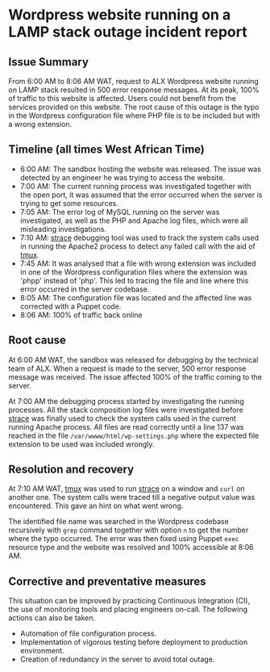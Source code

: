 # Wordpress website running on a LAMP stack outage incident report
## Issue Summary
From 6:00 AM to 8:06 AM WAT, request to ALX Wordpress website running on LAMP stack
resulted in 500 error response messages. At its peak, 100% of traffic to this website
is affected. Users could not benefit from the services provided on this website.
The root cause of this outage is the typo in the Wordpress configuration file where
PHP file is to be included but with a wrong extension.

## Timeline (all times West African Time)
- 6:00 AM: The sandbox hosting the website was released. The issue was detected by
		   an engineer he was trying to access the website.
- 7:00 AM: The current running process was investigated together with the open port,
		   it was assumed that the error occurred when the server is trying to get some resources.
- 7:05 AM: The error log of MySQL running on the server was investigated, as well as
		   the PHP and Apache log files, which were all misleading investigations.
- 7:10 AM: [strace](https://strace.io/) debugging tool was used to track the system calls used in running the
		   Apache2 process to detect any failed call with the aid of [tmux](https://hamvocke.com/blog/a-quick-and-easy-guide-to-tmux/).
- 7:45 AM: It was analysed that a file with wrong extension was included in one of the Wordpress
		   configuration files where the extension was 'phpp' instead of 'php'.
		   This led to tracing the file and line where this error occurred in the server codebase.
- 8:05 AM: The configuration file was located and the affected line was corrected with a Puppet code.
- 8:06 AM: 100% of traffic back online

## Root cause
At 6:00 AM WAT, the sandbox was released for debugging by the technical team of ALX.
When a request is made to the server, 500 error response message was received. The issue
affected 100% of the traffic coming to the server.

At 7:00 AM the debugging process started by investigating the running processes.
All the stack composition log files were investigated before [strace](https://strace.io/)
was finally used to check the system calls used in the current running Apache process.
All files are read correctly until a line 137 was reached in the file
`/var/wwww/html/wp-settings.php` where the expected file extension to be used
was included wrongly.

## Resolution and recovery
At 7:10 AM WAT, [tmux](https://hamvocke.com/blog/a-quick-and-easy-guide-to-tmux/) was used to
run [strace](https://strace.io/) on a window and `curl` on another one. The system
calls were traced till a negative output value was encountered. This gave an hint
on what went wrong.

The identified file name was searched in the Wordpress codebase recursively with `grep`
command together with option `n` to get the number where the typo occurred.
The error was then fixed using Puppet `exec` resource type and the website
was resolved and 100% accessible at 8:06 AM.

## Corrective and preventative measures
This situation can be improved by practicing Continuous Integration (CI), the use
of monitoring tools and placing engineers on-call. The following actions can also
be taken.
- Automation of file configuration process.
- Implementation of vigorous testing before deployment to production environment.
- Creation of redundancy in the server to avoid total outage.
